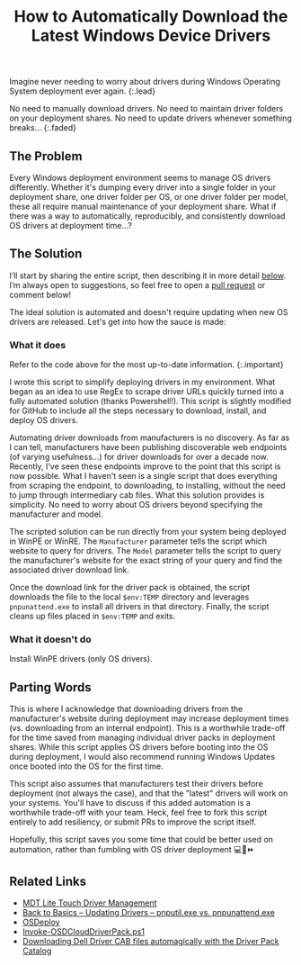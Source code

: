 ﻿---
layout: post
title: How to Automatically Download the Latest Windows Device Drivers
image: /assets/img/blog/gettingready.jpg
description: >
  Automatically download the latest device drivers during Windows OS deployment (Dell, Lenovo, HP, etc.).
tags: [powershell, windows, SCCM, automation, opensource]
---

Imagine never needing to worry about drivers during Windows Operating System
deployment ever again.
{:.lead}

No need to manually download drivers. No need to
maintain driver folders on your deployment shares. No need to update drivers
whenever something breaks...
{:.faded}

## The Problem

Every Windows deployment environment seems to manage OS drivers differently.
Whether it's dumping every driver into a single folder in your deployment share,
one driver folder per OS, or one driver folder per model, these all require
manual maintenance of your deployment share. What if there was a way to
automatically, reproducibly, and consistently download OS drivers at
deployment time...?

## The Solution

I’ll start by sharing the entire script, then describing it in more detail
[below](#what-it-does). I’m always open to suggestions, so feel free to open a
[pull request](https://github.com/TsekNet/PowerShell/pulls) or comment below!

<style>
.ps1 {height: 500px; overflow: scroll;}
</style>
<script src="https://emgithub.com/embed-v2.js?target=https%3A%2F%2Fgithub.com%2FTsekNet%2FPowerShell%2Fblob%2Fmaster%2FInstall-ModelDrivers%2Finstall_model_drivers.ps1&style=obsidian&showBorder=on&showFileMeta=on"></script>

The ideal solution is automated and doesn't require updating when new OS drivers
are released. Let's get into how the sauce is made:

### What it does

Refer to the code above for the most up-to-date information.
{:.important}

I wrote this script to simplify deploying drivers in my environment. What
began as an idea to use RegEx to scrape driver URLs quickly turned into a fully
automated solution (thanks Powershell!). This script is slightly modified for
GitHub to include all the steps necessary to download, install, and deploy OS
drivers.

Automating driver downloads from manufacturers is no discovery. As far as I
can tell, manufacturers have been publishing discoverable web endpoints (of
varying usefulness...) for driver downloads for over a decade now. Recently,
I've seen these endpoints improve to the point that this script is now possible.
What I haven't seen is a single script that does everything from scraping the
endpoint, to downloading, to installing, without the need to jump through
intermediary cab files. What this solution provides is simplicity. No need to
worry about OS drivers beyond specifying the manufacturer and model.

The scripted solution can be run directly from your system being deployed in
WinPE or WinRE. The `Manufacturer` parameter tells the script which website to
query for drivers. The `Model` parameter tells the script to query the
manufacturer's website for the exact string of your query and find the
associated driver download link.

Once the download link for the driver pack is obtained, the script downloads the
file to the local `$env:TEMP` directory and leverages `pnpunattend.exe` to
install all drivers in that directory. Finally, the script cleans up files
placed in `$env:TEMP` and exits.

### What it doesn't do

Install WinPE drivers (only OS drivers).

## Parting Words

This is where I acknowledge that downloading drivers from the manufacturer's
website during deployment may increase deployment times (vs. downloading from
an internal endpoint). This is a worthwhile trade-off for the time saved
from managing individual driver packs in deployment shares. While this script
applies OS drivers before booting into the OS during deployment, I would also
recommend running Windows Updates once booted into the OS for the first time.

This script also assumes that manufacturers test their drivers before
deployment (not always the case), and that the "latest" drivers will work on
your systems. You'll have to discuss if this added automation is a worthwhile
trade-off with your team. Heck, feel free to fork this script entirely to
add resiliency, or submit PRs to improve the script itself.

Hopefully, this script saves you some time that could be better
used on automation, rather than fumbling with OS driver deployment 💻🔂⏩

## Related Links

- [MDT Lite Touch Driver Management](https://www.deploymentresearch.com/mdt-2013-lite-touch-driver-management/)
- [Back to Basics – Updating Drivers – pnputil.exe vs. pnpunattend.exe](https://www.deploymentresearch.com/back-to-basics-pnputil-exe-vs-pnpunattend-exe/)
- [OSDeploy](https://www.osdeploy.com/)
- [Invoke-OSDCloudDriverPack.ps1](https://github.com/OSDeploy/OSD/blob/6321c47b4d33f500d04a807504c3646e65009644/Provisioning/Invoke-OSDCloudDriverPack.ps1)
- [Downloading Dell Driver CAB files automagically with the Driver Pack Catalog](https://deploymentramblings.wordpress.com/2014/04/17/downloading-dell-driver-cab-files-automagically-with-the-driver-pack-catalog/)
